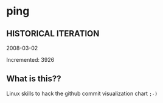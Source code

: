 # ping

## HISTORICAL ITERATION
2008-03-02

Incremented: 3926

## What is this?? 
Linux skills to hack the github commit visualization chart `;-)`
